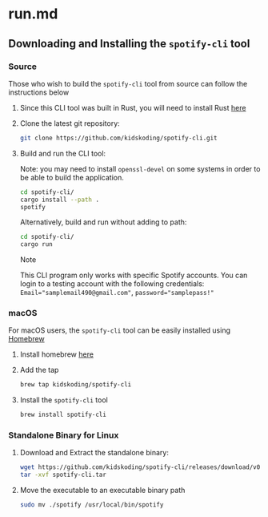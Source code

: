 # run.md 

## Downloading and Installing the `spotify-cli` tool

### Source

Those who wish to build the `spotify-cli` tool from source can follow the instructions below

1. Since this CLI tool was built in Rust, you will need to install Rust [here](https://rustup.rs/)
2. Clone the latest git repository:

   ```sh
   git clone https://github.com/kidskoding/spotify-cli.git
   ```

3. Build and run the CLI tool:

   Note: you may need to install `openssl-devel` on some systems in order to be able to build the application.

   ```sh
   cd spotify-cli/
   cargo install --path .
   spotify
   ```

   Alternatively, build and run without adding to path:

   ```sh
   cd spotify-cli/
   cargo run
   ```

   > [!NOTE]
   > This CLI program only works with specific Spotify accounts. You can login
   > to a testing account with the following credentials:
   > `Email="samplemail490@gmail.com"`, `password="samplepass!"`

### macOS

For macOS users, the `spotify-cli` tool can be easily installed using [Homebrew](https://brew.sh/)

1. Install homebrew [here](https://brew.sh/)
2. Add the tap

   ```sh
   brew tap kidskoding/spotify-cli
   ```

3. Install the `spotify-cli` tool

   ```sh
   brew install spotify-cli
   ```

### Standalone Binary for Linux

1. Download and Extract the standalone binary:

   ```sh
   wget https://github.com/kidskoding/spotify-cli/releases/download/v0.1.3-alpha/spotify-cli.tar
   tar -xvf spotify-cli.tar
   ```

2. Move the executable to an executable binary path

   ```sh
   sudo mv ./spotify /usr/local/bin/spotify
   ```
